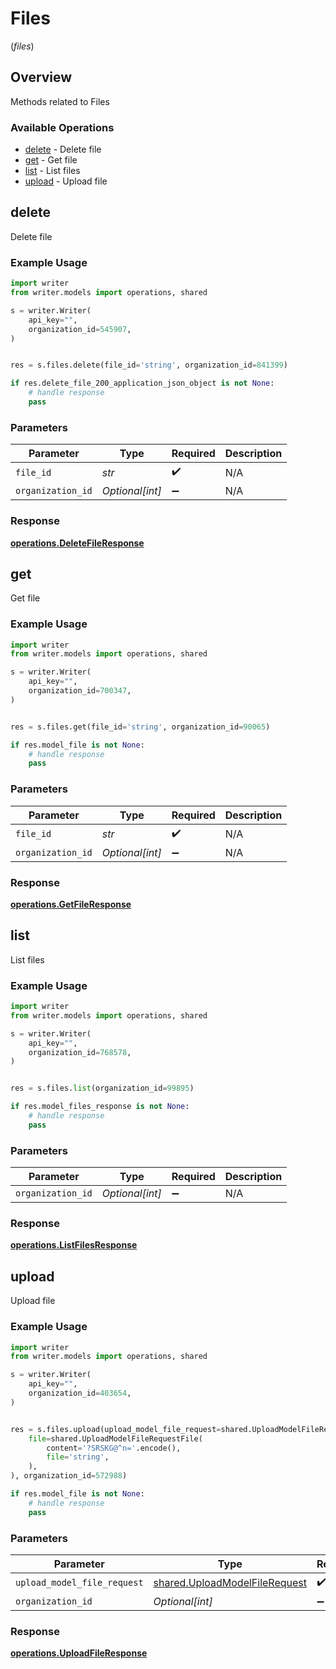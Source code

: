# Files
(*files*)

## Overview

Methods related to Files

### Available Operations

* [delete](#delete) - Delete file
* [get](#get) - Get file
* [list](#list) - List files
* [upload](#upload) - Upload file

## delete

Delete file

### Example Usage

```python
import writer
from writer.models import operations, shared

s = writer.Writer(
    api_key="",
    organization_id=545907,
)


res = s.files.delete(file_id='string', organization_id=841399)

if res.delete_file_200_application_json_object is not None:
    # handle response
    pass
```

### Parameters

| Parameter          | Type               | Required           | Description        |
| ------------------ | ------------------ | ------------------ | ------------------ |
| `file_id`          | *str*              | :heavy_check_mark: | N/A                |
| `organization_id`  | *Optional[int]*    | :heavy_minus_sign: | N/A                |


### Response

**[operations.DeleteFileResponse](../../models/operations/deletefileresponse.md)**


## get

Get file

### Example Usage

```python
import writer
from writer.models import operations, shared

s = writer.Writer(
    api_key="",
    organization_id=700347,
)


res = s.files.get(file_id='string', organization_id=90065)

if res.model_file is not None:
    # handle response
    pass
```

### Parameters

| Parameter          | Type               | Required           | Description        |
| ------------------ | ------------------ | ------------------ | ------------------ |
| `file_id`          | *str*              | :heavy_check_mark: | N/A                |
| `organization_id`  | *Optional[int]*    | :heavy_minus_sign: | N/A                |


### Response

**[operations.GetFileResponse](../../models/operations/getfileresponse.md)**


## list

List files

### Example Usage

```python
import writer
from writer.models import operations, shared

s = writer.Writer(
    api_key="",
    organization_id=768578,
)


res = s.files.list(organization_id=99895)

if res.model_files_response is not None:
    # handle response
    pass
```

### Parameters

| Parameter          | Type               | Required           | Description        |
| ------------------ | ------------------ | ------------------ | ------------------ |
| `organization_id`  | *Optional[int]*    | :heavy_minus_sign: | N/A                |


### Response

**[operations.ListFilesResponse](../../models/operations/listfilesresponse.md)**


## upload

Upload file

### Example Usage

```python
import writer
from writer.models import operations, shared

s = writer.Writer(
    api_key="",
    organization_id=403654,
)


res = s.files.upload(upload_model_file_request=shared.UploadModelFileRequest(
    file=shared.UploadModelFileRequestFile(
        content='?SRSKG@^n='.encode(),
        file='string',
    ),
), organization_id=572988)

if res.model_file is not None:
    # handle response
    pass
```

### Parameters

| Parameter                                                                      | Type                                                                           | Required                                                                       | Description                                                                    |
| ------------------------------------------------------------------------------ | ------------------------------------------------------------------------------ | ------------------------------------------------------------------------------ | ------------------------------------------------------------------------------ |
| `upload_model_file_request`                                                    | [shared.UploadModelFileRequest](../../models/shared/uploadmodelfilerequest.md) | :heavy_check_mark:                                                             | N/A                                                                            |
| `organization_id`                                                              | *Optional[int]*                                                                | :heavy_minus_sign:                                                             | N/A                                                                            |


### Response

**[operations.UploadFileResponse](../../models/operations/uploadfileresponse.md)**

